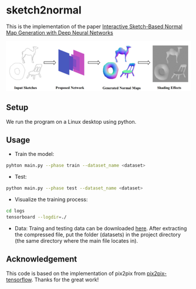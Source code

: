 # sketch2normal

This is the implementation of the paper [Interactive Sketch-Based Normal Map Generation with Deep Neural Networks](http://sweb.cityu.edu.hk/hongbofu/doc/sketch2normal_i3D2018.pdf)

<img src="./teaser.PNG" width="700px"/>

## Setup

We run the program on a Linux desktop using python.

## Usage

- Train the model:
```bash
pyhton main.py --phase train --dataset_name <dataset>
```

- Test:
```bash
python main.py --phase test --dataset_name <dataset>
```

- Visualize the training process:
```bash
cd logs
tensorboard --logdir=./
```

- Data: Traing and testing data can be downloaded [here](http://sweb.cityu.edu.hk/hongbofu/data/datasets.tar.gz). After extracting the compressed file, put the folder (datasets) in the project directory (the same directory where the main file locates in).

## Acknowledgement
This code is based on the implementation of pix2pix from [pix2pix-tensorflow](https://github.com/yenchenlin/pix2pix-tensorflow). Thanks for the great work!